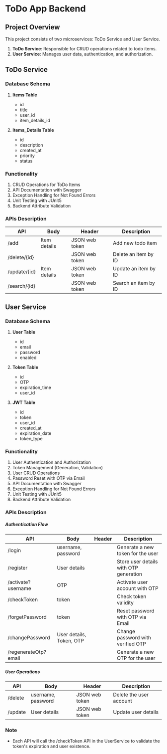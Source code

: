 # ToDo App Backend

## Project Overview

This project consists of two microservices: ToDo Service and User Service.

1. **ToDo Service**: Responsible for CRUD operations related to todo items.
2. **User Service**: Manages user data, authentication, and authorization.

## ToDo Service

### Database Schema

1. **Items Table**
   - id
   - title
   - user_id
   - item_details_id

2. **Items_Details Table**
   - id
   - description
   - created_at
   - priority
   - status

### Functionality

1. CRUD Operations for ToDo Items
2. API Documentation with Swagger
3. Exception Handling for Not Found Errors
4. Unit Testing with JUnit5
5. Backend Attribute Validation

### APIs Description

| API             | Body                  | Header                | Description                                |
|-----------------|-----------------------|-----------------------|--------------------------------------------|
| /add            | Item details          | JSON web token        | Add new todo item                          |
| /delete/{id}    |                       | JSON web token        | Delete an item by ID                       |
| /update/{id}    | Item details          | JSON web token        | Update an item by ID                       |
| /search/{id}    |                       | JSON web token        | Search an item by ID                       |

## User Service

### Database Schema

1. **User Table**
   - id
   - email
   - password
   - enabled

2. **Token Table**
   - id
   - OTP
   - expiration_time
   - user_id

3. **JWT Table**
   - id
   - token
   - user_id
   - created_at
   - expiration_date
   - token_type

### Functionality

1. User Authentication and Authorization
2. Token Management (Generation, Validation)
3. User CRUD Operations
4. Password Reset with OTP via Email
5. API Documentation with Swagger
6. Exception Handling for Not Found Errors
7. Unit Testing with JUnit5
8. Backend Attribute Validation

### APIs Description

##### Authentication Flow
| API                | Body                  | Header                | Description                                |
|--------------------|-----------------------|-----------------------|--------------------------------------------|
| /login             | username, password    |                       | Generate a new token for the user          |
| /register          | User details          |                       | Store user details with OTP generation     |
| /activate?username | OTP                   |                       | Activate user account with OTP             |
| /checkToken        | token                 |                       | Check token validity                       |
| /forgetPassword    | token                 |                       | Reset password with OTP via Email          |
| /changePassword    | User details, Token, OTP |                    | Change password with verified OTP          |
| /regenerateOtp?email |                    |                       | Generate a new OTP for the user            |

##### User Operations
| API                | Body                  | Header                | Description                                |
|--------------------|-----------------------|-----------------------|--------------------------------------------|
| /delete            | username, password    | JSON web token        | Delete the user account                    |
| /update            | User details          | JSON web token        | Update user details                        |

### Note
- Each API will call the /checkToken API in the UserService to validate the token's expiration and user existence.

 
